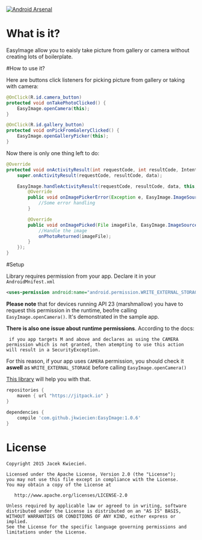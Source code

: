 [![Android Arsenal](https://img.shields.io/badge/Android%20Arsenal-EasyImage-green.svg?style=true)](https://android-arsenal.com/details/1/2725)
# What is it?
EasyImage allow you to eaisly take picture from gallery or camera without creating lots of boilerplate.
  
#How to use it?

Here are buttons click listeners for picking picture from gallery or taking with camera:

```java
@OnClick(R.id.camera_button)
protected void onTakePhotoClicked() {
    EasyImage.openCamera(this);
}

@OnClick(R.id.gallery_button)
protected void onPickFromGaleryClicked() {
    EasyImage.openGalleryPicker(this);
}
```

Now there is only one thing left to do:

```java
@Override
protected void onActivityResult(int requestCode, int resultCode, Intent data) {
    super.onActivityResult(requestCode, resultCode, data);

    EasyImage.handleActivityResult(requestCode, resultCode, data, this, new EasyImage.Callbacks() {
        @Override
        public void onImagePickerError(Exception e, EasyImage.ImageSource source) {
            //Some error handling
        }

        @Override
        public void onImagePicked(File imageFile, EasyImage.ImageSource source) {
            //Handle the image
            onPhotoReturned(imageFile);
        }
    });
}
```


#Setup

Library requires permission from your app. Declare it in your ```AndroidMnifest.xml```
```xml
<uses-permission android:name="android.permission.WRITE_EXTERNAL_STORAGE" />
```

**Please note** that for devices running API 23 (marshmallow) you have to request this permission in the runtime, beofre calling ```EasyImage.openCamera()```. It's demonstrated in the sample app.

**There is also one issue about runtime permissions**. According to the docs: 

``` if you app targets M and above and declares as using the CAMERA permission which is not granted, then atempting to use this action will result in a SecurityException.``` 

For this reason, if your app uses ```CAMERA``` permission, you should check it **aswell** as ```WRITE_EXTERNAL_STORAGE``` before calling ```EasyImage.openCamera()```

[This library](https://github.com/tajchert/Nammu) will help you with that.


```groovy
repositories {
    maven { url "https://jitpack.io" }
}
    
dependencies {
    compile 'com.github.jkwiecien:EasyImage:1.0.6'
}
```


License
=======

    Copyright 2015 Jacek Kwiecień.

    Licensed under the Apache License, Version 2.0 (the "License");
    you may not use this file except in compliance with the License.
    You may obtain a copy of the License at

       http://www.apache.org/licenses/LICENSE-2.0

    Unless required by applicable law or agreed to in writing, software
    distributed under the License is distributed on an "AS IS" BASIS,
    WITHOUT WARRANTIES OR CONDITIONS OF ANY KIND, either express or implied.
    See the License for the specific language governing permissions and
    limitations under the License.
